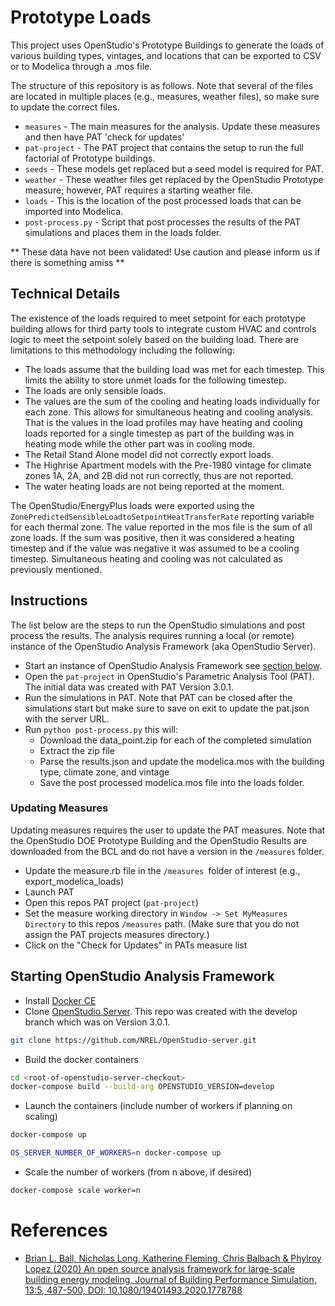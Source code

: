 # Prototype Loads

This project uses OpenStudio's Prototype Buildings to generate the loads of various building types, vintages, and 
locations that can be exported to CSV or to Modelica through a .mos file.

The structure of this repository is as follows. Note that several of the files are located in multiple places (e.g.,
measures, weather files), so make sure to update the correct files.

* `measures` - The main measures for the analysis. Update these measures and then have PAT 'check for updates'
* `pat-project` - The PAT project that contains the setup to run the full factorial of Prototype buildings.
* `seeds` - These models get replaced but a seed model is required for PAT.
* `weather` - These weather files get replaced by the OpenStudio Prototype measure; however, PAT requires a starting weather file.
* `loads` - This is the location of the post processed loads that can be imported into Modelica.
* `post-process.py` - Script that post processes the results of the PAT simulations and places them in the loads folder. 

** These data have not been validated! Use caution and please inform us if there is something amiss **

## Technical Details

The existence of the loads required to meet setpoint for each prototype building allows for third party tools to
integrate custom HVAC and controls logic to meet the setpoint solely based on the building load. There are 
limitations to this methodology including the following: 
  * The loads assume that the building load was met for each timestep. This limits the ability to store unmet loads 
  for the following timestep. 
  * The loads are only sensible loads.
  * The values are the sum of the cooling and heating loads individually for each zone. This allows for simultaneous
  heating and cooling analysis. That is the values in the load profiles may have heating and cooling loads reported
  for a single timestep as part of the building was in heating mode while the other part was in cooling mode.
  * The Retail Stand Alone model did not correctly export loads.
  * The Highrise Apartment models with the Pre-1980 vintage for climate zones 1A, 2A, and 2B did not run correctly, 
  thus are not reported.
  * The water heating loads are not being reported at the moment.

The OpenStudio/EnergyPlus loads were exported using the `ZonePredictedSensibleLoadtoSetpointHeatTransferRate`
reporting variable for each thermal zone. The value reported in the mos file is the sum of all zone loads. If the
sum was positive, then it was considered a heating timestep and if the value was negative it was assumed to be a 
cooling timestep. Simultaneous heating and cooling was not calculated as previously mentioned.

## Instructions

The list below are the steps to run the OpenStudio simulations and post process the results. The analysis requires running 
a local (or remote) instance of the OpenStudio Analysis Framework (aka OpenStudio Server). 

* Start an instance of OpenStudio Analysis Framework see [section below](#starting-openstudio-analysis-framework).
* Open the `pat-project` in OpenStudio's Parametric Analysis Tool (PAT). The initial data was created with PAT Version 3.0.1.
* Run the simulations in PAT. Note that PAT can be closed after the simulations start but make sure to save on exit to update the pat.json with the server URL.
* Run `python post-process.py` this will:
    * Download the data_point.zip for each of the completed simulation
    * Extract the zip file
    * Parse the results.json and update the modelica.mos with the building type, climate zone, and vintage
    * Save the post processed modelica.mos file into the loads folder.

### Updating Measures

Updating measures requires the user to update the PAT measures. Note that the OpenStudio DOE Prototype Building and
the OpenStudio Results are downloaded from the BCL and do not have a version in the `/measures` folder.
 
* Update the measure.rb file in the `/measures `folder of interest (e.g., export_modelica_loads)
* Launch PAT
* Open this repos PAT project (`pat-project`)
* Set the measure working directory in `Window -> Set MyMeasures Directory` to this repos `/measures` path. (Make sure that you do not assign the PAT projects measures directory.)
* Click on the "Check for Updates" in PATs measure list 

## Starting OpenStudio Analysis Framework

* Install [Docker CE](https://docs.docker.com/install/)
* Clone [OpenStudio Server](https://github.com/nrel/openstudio-server). This repo was created with the develop branch which was on Version 3.0.1.

```bash
git clone https://github.com/NREL/OpenStudio-server.git
```

* Build the docker containers

```bash
cd <root-of-openstudio-server-checkout>
docker-compose build --build-arg OPENSTUDIO_VERSION=develop
```

* Launch the containers (include number of workers if planning on scaling)

```bash
docker-compose up
```

```bash
OS_SERVER_NUMBER_OF_WORKERS=n docker-compose up
```

* Scale the number of workers (from n above, if desired)

```bash
docker-compose scale worker=n
```
# References

* [Brian L. Ball, Nicholas Long, Katherine Fleming, Chris Balbach & Phylroy Lopez (2020) An open source analysis framework for large-scale building energy modeling, Journal of Building Performance Simulation, 13:5, 487-500, DOI: 10.1080/19401493.2020.1778788](https://www.tandfonline.com/doi/full/10.1080/19401493.2020.1778788)

 
